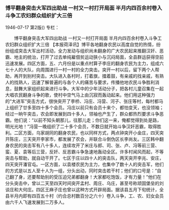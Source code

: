 ### 博平翻身突击大军四出助战  一村又一村打开局面  半月内四百余村卷入斗争工农妇群众组织扩大三倍

1946-07-17
第2版()
专栏：

　　博平翻身突击大军四出助战
    一村又一村打开局面
    半月内四百余村卷入斗争工农妇群众组织扩大三倍
    【本报荷泽讯】博平各地翻身农民以高度自觉的热情，纷纷组成突击大军出村活动，全力发动与组织尚未翻身的广大农民起来推翻汉奸、恶霸、地主的统治，打开了过去单纯雇佃贫运动狭小与沉闷局面，全县群运获得空前迅速发展。四区方面，五、六月份是以重点村算子李庄的翻身农民为主力，组成六七十人的大队，向周围进行一村一村的全力突击。突开一村以后，留下两个人帮助，再开到别村突击。大队进入各村时，打着旗，擂着鼓，有亲戚的找亲戚，有熟人的找熟人，迅速了解普遍的与各个人的痛苦与要求，传播他地农民斗争胜利消息，鼓舞大家组织起来进行斗争。大军中的少年活动分子，把各村儿童召集在一起大唱农民翻身斗争的歌，使村中空气马上由沉寂而轰动起来。他们用这种强力的“大进军”突击方式，很快突开了李桥、冯庄、冯营、河子、张庄等村，每村都马上组织了廿多至四十多个会员。冯庄以前只有会员十来个，都怕变天，也没领袖；经过一晌午突击，农会即发展到四十多人，领袖也产生了，群众都热烈要求斗争恶霸。他们说：“以前不知头朝那儿，往那儿走；你们这一来，俺都觉得到处是路，明光光地！”冯营一晚组织了二十多个会员，不数日就开始斗争汉奸恶霸，取得胜利。二区方面，乌家胡同的翻身农民，也以同样方式，两点钟突开小金庄，四天突开陈庄，三天突开李家市，都发展了农会，并联合斗倒伪区长李尚友。三区韩中翻身农民的突击军有八十多人，连续攻开了米庄与郎、司、张、卢、冯等前三营、蛮、夏、袁等后三营，反奸、反恶霸斗争急速地轰动全区。许多村闻风而起，不等突击与帮助，就自动干开了。七区于庄以四十人的突击队，两天突开李兆、安庄，四天突开潘官屯。一区方面，以袁楼农民为主力，也集中了数十人的突击军，他们的方式是以五人至十人为一组，分头出动，同时突击若干村；他们的口号是：“自己翻了身，还要帮助别的受压迫兄弟都翻身！大家都吃饱饭，才有力量！”他们在分头突击中，曾以二天至四天时间突开孟村、周庄、乌庄，甚至号称顽固堡垒的刘谈庄和大何庄。四区王麻子庄也曾以这种方式开辟局面。据该县五月下旬统计，全县半月内即有四百五十村（约合总村数百分之六十）卷入斗争，工、农、妇女会员由六千人飞速发展到二万多人。
